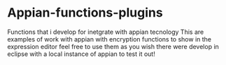 # Appian-functions-plugins
Functions that i develop for inetgrate with appian tecnology
This are examples of work with appian with encryption functions to show in the expression editor feel free to use them as you wish there were develop in eclipse with a local instance of appian to test it out!
